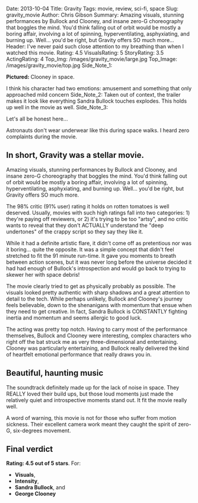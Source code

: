 Date: 2013-10-04
Title: Gravity
Tags: movie, review, sci-fi, space
Slug: gravity_movie
Author: Chris Gibson
Summary: Amazing visuals, stunning performances by Bullock and Clooney, and insane zero-G choreography that boggles the mind. You'd think falling out of orbit would be mostly a boring affair, involving a lot of spinning, hyperventilating, asphyxiating, and burning up. Well... you'd be right, but Gravity offers SO much more...
Header: I've never paid such close attention to my breathing than when I watched this movie.
Rating: 4.5
VisualsRating: 5
StoryRating: 3.5
ActingRating: 4
Top_Img: /images/gravity_movie/large.jpg
Top_Image: /images/gravity_movie/top.jpg
Side_Note_1: <p><strong>Pictured:</strong> Clooney in space.</p> I think his character had two emotions: amusement and something that only approached mild concern
Side_Note_2: Taken out of context, the trailer makes it look like everything Sandra Bullock touches explodes. This holds up well in the movie as well.
Side_Note_3: <p>Let's all be honest here...</p> Astronauts don't wear underwear like this during space walks. I heard zero complaints during the movie.

## In short, Gravity was a stellar movie.

Amazing visuals, stunning performances by Bullock and Clooney, and insane zero-G choreography that boggles the mind. You'd think falling out of orbit would be mostly a boring affair, involving a lot of spinning, hyperventilating, asphyxiating, and burning up. Well... you'd be right, but Gravity offers SO much more.

The 98% critic (91% user) rating it holds on rotten tomatoes is well deserved. Usually, movies with such high ratings fall into two categories: 1) they're paying off reviewers, or 2) it's trying to be too "artsy", and no critic wants to reveal that they don't ACTUALLY understand the "deep undertones" of the crappy script so they say they like it.

While it had a definite artistic flare, it didn't come off as pretentious nor was it boring... quite the opposite. It was a simple concept that didn't feel stretched to fit the 91 minute run-time. It gave you moments to breath between action scenes, but it was never long before the universe decided it had had enough of Bullock's introspection and would go back to trying to skewer her with space debris!

The movie clearly tried to get as physically probably as possible. The visuals looked pretty authentic with sharp shadows and a great attention to detail to the tech. While perhaps unlikely, Bullock and Clooney's journey feels believable, down to the shenanigans with momentum that ensue when they need to get creative. In fact, Sandra Bullock is CONSTANTLY fighting inertia and momentum and seems allergic to good luck.

The acting was pretty top notch. Having to carry most of the performance themselves, Bullock and Clooney were interesting, complex characters who right off the bat struck me as very three-dimensional and entertaining. Clooney was particularly entertaining, and Bullock really delivered the kind of heartfelt emotional performance that really draws you in.

## Beautiful, haunting music
The soundtrack definitely made up for the lack of noise in space. They REALLY loved their build ups, but those loud moments just made the relatively quiet and introspective moments stand out. It fit the movie really well.

A word of warning, this movie is not for those who suffer from motion sickness. Their excellent camera work meant they caught the spirit of zero-G, six-degrees movement.

## Final verdict
**Rating: 4.5 out of 5 stars**. For:

* **Visuals**,
* **Intensity**,
* **Sandra Bullock**, and
* **George Clooney**
